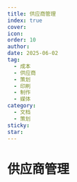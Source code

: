 ```yaml
---
title: 供应商管理
index: true
cover: 
icon: 
order: 10
author: 
date: 2025-06-02
tag:
  - 成本
  - 供应商
  - 策划
  - 印刷
  - 制作
  - 媒体
category:
  - 文档
  - 策划
sticky: 
star: 
---
```


# 供应商管理

